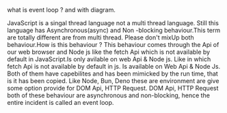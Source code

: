 what is event loop ? and with diagram.

JavaScript is a singal thread language not a multi thread language.
Still this language has Asynchronous(async) and Non -blocking behaviour.This term are totally different are from multi thread.
Please don't mixUp both behaviour.How is this behaviour ?
This behaviour comes through the Api of our web browser and Node js like the fetch 
Api which is not available by default in JavaScript.Is only avilable on web Api & Node js.
Like in which fetch Api is not available by default in js. Is available on Web Api & Node Js.
Both of them have capebilites and has been mimicked by the run time, that is it has been copied.
Like Node, Bun, Deno these are environment are give some option provide for DOM Api, HTTP Request.
DOM Api, HTTP Request both of these behaviour are asynchronous and non-blocking, hence the entire
incident is called an event loop.